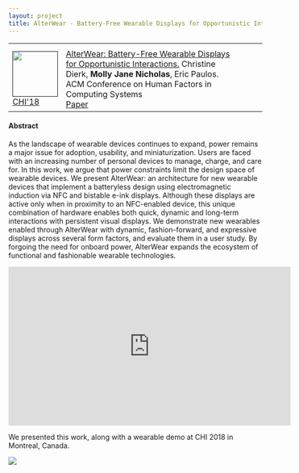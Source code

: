 ```yaml
---
layout: project
title: AlterWear - Battery-Free Wearable Displays for Opportunistic Interactions
---
```


<table class='submissions' style="width:100%; border-spacing:1em;">
<tr class="submish">
    <th width="15%"></th>
    <th width="75%"></th>
    <th width="10%"></th>
</tr> <!-- end column def-->

<tr class="submish">
    <td> <a href=""><img src="/src/img/alterwear-shoe-toe-only.png" style="width:90px"/></a>
        <a href="https://chi2018.acm.org/">CHI'18</a>
        </td>
    <td><a href="http://www.hybrid-ecologies.org/uploads/project/paper/24/18_CHI_AlterWear.pdf">AlterWear&#58; Battery-Free Wearable Displays for Opportunistic Interactions.</a> Christine Dierk, <b>Molly Jane Nicholas</b>, Eric Paulos. ACM Conference on Human Factors in Computing Systems<br>
        <a href="http://www.hybrid-ecologies.org/uploads/project/paper/24/18_CHI_AlterWear.pdf">Paper</a> </td>
</tr><!--end submish <td><a href="{{ submish.link }}">{{ submish.outcome }} </a></td>-->
</table> <!--end submission-->

#### Abstract
As the landscape of wearable devices continues to expand, power remains a major issue for adoption, usability, and miniaturization. Users are faced with an increasing number of personal devices to manage, charge, and care for. In this work, we argue that power constraints limit the design space of wearable devices. We present AlterWear: an architecture for new wearable devices that implement a batteryless design using electromagnetic induction via NFC and bistable e-ink displays. Although these displays are active only when in proximity to an NFC-enabled device, this unique combination of hardware enables both quick, dynamic and long-term interactions with persistent visual displays. We demonstrate new wearables enabled through AlterWear with dynamic, fashion-forward, and expressive displays across several form factors, and evaluate them in a user study. By forgoing the need for onboard power, AlterWear expands the ecosystem of functional and fashionable wearable technologies.



<center>
<iframe width="560" height="315" src="https://www.youtube.com/embed/J88p4Cf2DSs" frameborder="0" allow="autoplay; encrypted-media" allowfullscreen></iframe></center>

We presented this work, along with a wearable demo at CHI 2018 in Montreal, Canada.

<img id="alterwear" src="/src/img/alterwear-square-gif.gif" style="width:10em, text-align:left">
